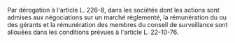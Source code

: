 Par dérogation à l'article L. 226-8, dans les sociétés dont les actions sont admises aux négociations sur un marché règlementé, la rémunération du ou des gérants et la rémunération des membres du conseil de surveillance sont allouées dans les conditions prévues à l'article L. 22-10-76.

